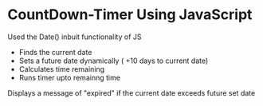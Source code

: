 # CountDown-Timer Using JavaScript

Used the Date() inbuit functionality of JS
- Finds the current date 
- Sets a future date dynamically ( +10 days to current date)
- Calculates time remaining 
- Runs timer upto remainng time  

Displays a message of "expired" if the current date exceeds future set date

